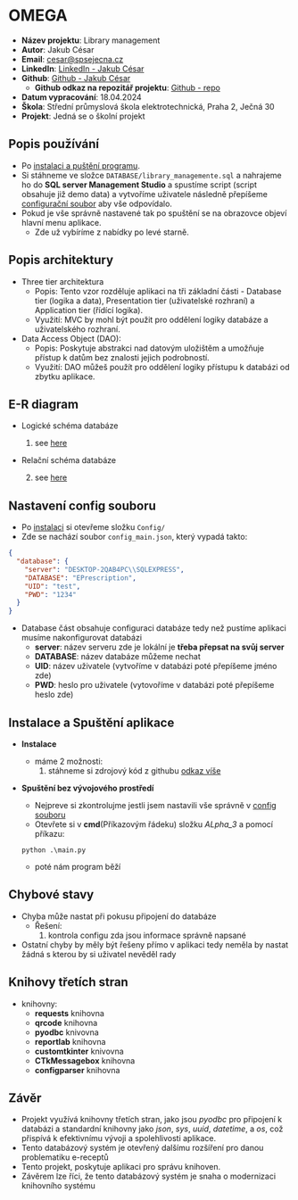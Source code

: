 # OMEGA
- **Název projektu**: Library management
- **Autor**: Jakub César
- **Email**: cesar@spsejecna.cz
- **LinkedIn**: [LinkedIn - Jakub César](https://tr.linkedin.com/in/jakub-c%C3%A9sar-714584243)
- **Github**: [Github - Jakub César](https://github.com/cesarjakub)
    - **Github odkaz na repozitář projektu**: [Github - repo](https://github.com/cesarjakub/OMEGA)
- **Datum vypracování**: 18.04.2024
- **Škola**: Střední průmyslová škola elektrotechnická, Praha 2, Ječná 30 
- **Projekt**: Jedná se o školní projekt

## Popis používání
- Po [instalaci a puštění programu](#instalace-a-spuštění-aplikace).
- Si stáhneme ve složce `DATABASE/library_managemente.sql`
a nahrajeme ho do **SQL server Management Studio** a spustíme script (script obsahuje již demo data) a vytvoříme uživatele následně přepíšeme [configurační soubor](#nastavení-config-souboru) aby vše odpovídalo.
- Pokud je vše správně nastavené tak po spuštění se na obrazovce objeví hlavní menu aplikace.
  - Zde už vybíríme z nabídky po levé starně.

## Popis architektury
- Three tier architektura
  - Popis: Tento vzor rozděluje aplikaci na tři základní části - Database tier (logika a data), Presentation tier (uživatelské rozhraní) a Application tier (řídící logika).
  - Využití: MVC by mohl být použit pro oddělení logiky databáze a uživatelského rozhraní. 
- Data Access Object (DAO):
  - Popis: Poskytuje abstrakci nad datovým uložištěm a umožňuje přístup k datům bez znalosti jejich podrobností.
  - Využití: DAO můžeš použít pro oddělení logiky přístupu k databázi od zbytku aplikace.

## E-R diagram
- Logické schéma databáze

  1. see [here](DATABASE/logical_schema.pdf) 

- Relační schéma databáze

  2. see [here](DATABASE/relational_schema.pdf)


## Nastavení config souboru
- Po [instalaci](#instalace-a-spuštění-aplikace) si otevřeme složku `Config/`
- Zde se nachází soubor `config_main.json`, který vypadá takto:
```json
{
  "database": {
    "server": "DESKTOP-2QAB4PC\\SQLEXPRESS",
    "DATABASE": "EPrescription",
    "UID": "test",
    "PWD": "1234"
  }
}
```
- Database část obsahuje configuraci databáze tedy než pustíme aplikaci musíme nakonfigurovat databázi
    - **server**: název serveru zde je lokální je **třeba přepsat na svůj server** 
    - **DATABASE**: název databáze můžeme nechat 
    - **UID**: název uživatele (vytvoříme v databázi poté přepíšeme jméno zde)
    - **PWD**: heslo pro uživatele (vytovoříme v databázi poté přepíšeme heslo zde)

## Instalace a Spuštění aplikace
- **Instalace**
    - máme 2 možnosti: 
        1) stáhneme si zdrojový kód z githubu [odkaz víše](#omega)
    
- **Spuštění bez vývojového prostředí**
    - Nejpreve si zkontrolujme jestli jsem nastavili vše správně v [config souboru](#nastavení-config-souboru)
    - Otevřete si v **cmd**(Příkazovým řádeku) složku *ALpha_3* a pomocí příkazu:
    ```commandline
    python .\main.py
    ```
     - poté nám program běží

## Chybové stavy
- Chyba může nastat při pokusu připojení do databáze
  - Řešení:
    1) kontrola configu zda jsou informace správně napsané
- Ostatní chyby by měly být řešeny přímo v aplikaci tedy neměla by nastat žádná s kterou by si uživatel nevěděl rady

## Knihovy třetích stran
- knihovny:
    - **requests** knihovna
    - **qrcode** knihovna
    - **pyodbc** knivovna
    - **reportlab** knihovna
    - **customtkinter** knivovna
    - **CTkMessagebox** knihovna
    - **configparser** knihovna

## Závěr
- Projekt využívá knihovny třetích stran, jako jsou *pyodbc* pro připojení k databázi a standardní knihovny jako *json*, *sys*, *uuid*, *datetime*, a *os*, což přispívá k efektivnímu vývoji a spolehlivosti aplikace.
- Tento databázový systém je otevřený dalšímu rozšíření pro danou problematiku e-receptů
- Tento projekt, poskytuje aplikaci pro správu knihoven.
- Závěrem lze říci, že tento databázový systém je snaha o modernizaci knihovního systému